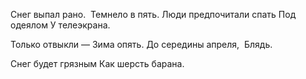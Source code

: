 Снег выпал рано. 
Темнело в пять.
Люди предпочитали спать
Под одеялом
У телеэкрана.

Только отвыкли —
Зима опять.
До середины апреля, 
Блядь.

Снег будет грязным
Как шерсть барана.